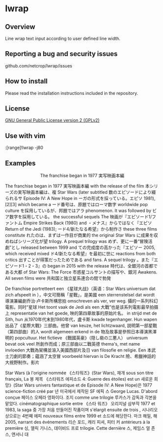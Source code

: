 # lwrap

## Overview
Line wrap text input according to user defined line width.

## Reporting a bug and security issues

github.com/netcrop/lwrap/issues

## How to install

Please read the installation instructions included in the repository.

## License

[GNU General Public License version 2 (GPLv2)](https://github.com/netcrop/lwrap/COPYING)

## Use with vim
:[range]!lwrap -j80

## Examples
<p style="text-align: center;"> The  franchise  began  in 1977 	実写映画本編 </p>

  The  franchise  began  in 1977 	実写映画本編
  with  the  release of the film 	本シリーズの実写映画本編は、複
  Star   Wars  (later  subtitled 	数のエピソードにより綴られるサ
  Episode  IV:  A  New  Hope  in 	ーガの形式を採っている。エピソ
  1981),[2][3]  which  became  a 	ード番号は、原題ではローマ数字
  worldwide      pop     culture 	を採用しているが、邦題ではアラ
  phenomenon. It was followed by 	ビア数字を採用している。
  the   successful  sequels  The 	映画が『エピソード1/ファントム
  Empire Strikes Back (1980) and 	・メナス』からではなく『エピソ
  Return  of  the  Jedi  (1983); 	ード4/新たなる希望』から制作さ
  these  three  films constitute 	れたのは、まずは一作目が商業的
  the    original    Star   Wars 	に成果を収めねばシリーズ化が望
  trilogy. A prequel trilogy was 	めず、更に一番“冒険活劇”とし
  released   between   1999  and 	ての完成度の高かった『エピソー
  2005,   which  received  mixed 	ド4/新たなる希望』を最初に世に
  reactions  from  both  critics 	出すことが得策だったためである
  and  fans.  A  sequel  trilogy 	。また『エピソード1・2・3』の
  began in 2015 with the release 	時代は、全銀河の首都である大都
  of   Star   Wars:   The  Force 	市惑星コルサントの描写や、銀河
  Awakens.  All seven films were 	共和国と独立星系連合の間で勃発

  De  franchise portretteert een 	《星球大战》（英语：Star  Wars
  universum dat zich afspeelt in 	），中文可簡稱「星戰」，是美國
  een  sterrenstelsel  dat wordt 	導演兼編劇乔治·卢卡斯所構思拍
  omschreven  als  ver, ver weg. 	攝的一系列科幻電影。同时“星球
  Het toont vaak de Jedi als een 	大戰”也是该系列電影最早拍摄上
  representatie  van  het goede, 	映的第四章故事的原始片名。
  in  strijd  met  de  Sith, hun 	从1970年代末到1980年代，盧卡斯
  kwade  tegenhanger.  Hun wapen 	出品了《星際大戰》三部曲。他曾
  van  keuze,  het  lichtzwaard, 	説明第一部星戰（第四部曲）的人
  wordt  algemeen  erkend  in de 	物及故事是參照日本導演黑澤明的
  popcultuur.    Het    fictieve 	《戰國英豪》（隠し砦の三悪人）
  universum   bevat   ook   veel 	所創作而成；原三部曲以二戰英德
  thema's,  met  name  invloeden 	大戰為架構並溶入美國西部片及日
  van  filosofie en religie. Een 	本武士刀劇的節奏；藴涵了太空冒
  voorbeeld hiervan is De Kracht 	險、希臘神話的大視野制作。影片

  Star  Wars (à l'origine nommée 	《스타워즈》(Star  Wars),  재개
  sous  son  titre  français, La 	봉 제목 《스타워즈 에피소드 4: 
  Guerre  des  étoiles)  est  un 	새로운  희망》(Star  Wars 
  univers   fantastique   et  de 	Episode  IV:  A New Hope)은 1977
  science-fiction    créé    par 	년  미국에서  제작된 SF 에픽 스
  George  Lucas.  D'abord conçue 	페이스  오페라  영화이다. 조지 
  comme       une       trilogie 	루카스가 감독과 각본을 맡았다. 
  cinématographique sortie entre 	《스타  워즈》  오리지널 삼부작 
  1977    et   1983,   la   saga 	중  가장 처음 만들어진 작품이며
  s'élargit   ensuite  de  trois 	,  시나리오  상으로는 4번째 에피
  nouveaux  films  entre 1999 et 	소드에  해당한다.  마크 해밀, 해
  2005,  narrant  des événements 	리슨  포드,  캐리 피셔, 피터 커
  antérieurs   à   la   première 	싱,  앨릭  기니스, 데이비드 프로
  trilogie.    Cette    dernière 	스,  제임스  얼 존스, 앤서니 대 

